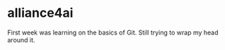 # alliance4ai
First week was learning on the basics of Git. Still trying to wrap my head around it. 
